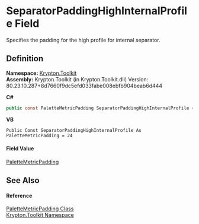# SeparatorPaddingHighInternalProfile Field


Specifies the padding for the high profile for internal separator.



## Definition
**Namespace:** <a href="79d2eac2-21f4-54ff-7552-b20c33c30600.md">Krypton.Toolkit</a>  
**Assembly:** Krypton.Toolkit (in Krypton.Toolkit.dll) Version: 80.23.10.287+8d7660f9dc5efd033fabe008ebfb904beab6d444

**C#**
``` C#
public const PaletteMetricPadding SeparatorPaddingHighInternalProfile = 24
```
**VB**
``` VB
Public Const SeparatorPaddingHighInternalProfile As PaletteMetricPadding = 24
```



#### Field Value
<a href="0b770d6b-dbd6-9a12-4264-29d519d2ab3c.md">PaletteMetricPadding</a>

## See Also


#### Reference
<a href="0b770d6b-dbd6-9a12-4264-29d519d2ab3c.md">PaletteMetricPadding Class</a>  
<a href="79d2eac2-21f4-54ff-7552-b20c33c30600.md">Krypton.Toolkit Namespace</a>  
